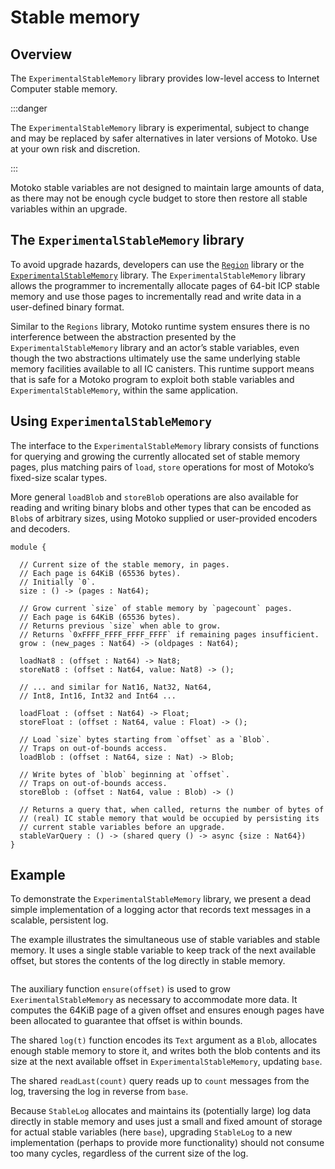 # Stable memory

## Overview

The `ExperimentalStableMemory` library provides low-level access to Internet Computer stable memory.

<!--
TODO: extend example to illustrate stableVarQuery
-->

:::danger

The `ExperimentalStableMemory` library is experimental, subject to change and may be replaced by safer alternatives in later versions of Motoko. Use at your own risk and discretion.

:::

Motoko stable variables are not designed to maintain large amounts of data, as there may not be enough cycle budget to store then restore all stable variables within an upgrade.

## The `ExperimentalStableMemory` library

To avoid upgrade hazards, developers can use the [`Region`](stable-regions.md) library or the [`ExperimentalStableMemory`](../base/ExperimentalStableMemory.md) library. The `ExperimentalStableMemory` library allows the programmer to incrementally allocate pages of 64-bit ICP stable memory and use those pages to incrementally read and write data in a user-defined binary format.

Similar to the `Regions` library, Motoko runtime system ensures there is no interference between the abstraction presented by the `ExperimentalStableMemory` library and an actor’s stable variables, even though the two abstractions ultimately use the same underlying  stable memory facilities available to all IC canisters. This runtime support means that is safe for a Motoko program to exploit both stable variables and `ExperimentalStableMemory`, within the same application.

## Using `ExperimentalStableMemory`

The interface to the `ExperimentalStableMemory` library consists of functions for querying and growing the currently allocated set of stable memory pages, plus matching pairs of `load`, `store` operations for most of Motoko’s fixed-size scalar types.

More general `loadBlob` and `storeBlob` operations are also available for reading and writing binary blobs and other types that can be encoded as `Blob`s of arbitrary sizes, using Motoko supplied or user-provided encoders and decoders.


``` motoko no-repl
module {

  // Current size of the stable memory, in pages.
  // Each page is 64KiB (65536 bytes).
  // Initially `0`.
  size : () -> (pages : Nat64);

  // Grow current `size` of stable memory by `pagecount` pages.
  // Each page is 64KiB (65536 bytes).
  // Returns previous `size` when able to grow.
  // Returns `0xFFFF_FFFF_FFFF_FFFF` if remaining pages insufficient.
  grow : (new_pages : Nat64) -> (oldpages : Nat64);

  loadNat8 : (offset : Nat64) -> Nat8;
  storeNat8 : (offset : Nat64, value: Nat8) -> ();

  // ... and similar for Nat16, Nat32, Nat64,
  // Int8, Int16, Int32 and Int64 ...

  loadFloat : (offset : Nat64) -> Float;
  storeFloat : (offset : Nat64, value : Float) -> ();

  // Load `size` bytes starting from `offset` as a `Blob`.
  // Traps on out-of-bounds access.
  loadBlob : (offset : Nat64, size : Nat) -> Blob;

  // Write bytes of `blob` beginning at `offset`.
  // Traps on out-of-bounds access.
  storeBlob : (offset : Nat64, value : Blob) -> ()

  // Returns a query that, when called, returns the number of bytes of
  // (real) IC stable memory that would be occupied by persisting its
  // current stable variables before an upgrade.
  stableVarQuery : () -> (shared query () -> async {size : Nat64})
}
```

## Example

To demonstrate the `ExperimentalStableMemory` library, we present a dead simple implementation of a logging actor that records text messages in a scalable, persistent log.

The example illustrates the simultaneous use of stable variables and stable memory. It uses a single stable variable to keep track of the next available offset, but stores the contents of the log directly in stable memory.

``` motoko no-repl file=./examples/StableLog.mo
```

The auxiliary function `ensure(offset)` is used to grow `ExerimentalStableMemory` as necessary to accommodate more data. It computes the 64KiB page of a given offset and ensures enough pages have been allocated to guarantee that offset is within bounds.

The shared `log(t)` function encodes its `Text` argument as a `Blob`, allocates enough stable memory to store it, and writes both the blob contents and its size at the next available offset in `ExperimentalStableMemory`, updating `base`.

The shared `readLast(count)` query reads up to `count` messages from the log, traversing the log in reverse from `base`.

Because `StableLog` allocates and maintains its (potentially large) log data directly in stable memory and uses just a small and fixed amount of storage for actual stable variables (here `base`), upgrading `StableLog` to a new implementation (perhaps to provide more functionality) should not consume too many cycles, regardless of the current size of the log.
